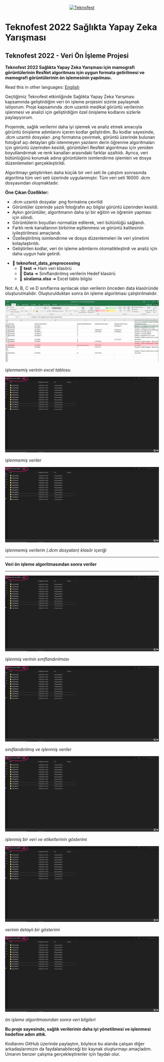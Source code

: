 <p align="center">
  <a href="https://www.teknofest.org/en/competitions/competition/34">
    <img src="https://cdn.teknofest.org/media/uploads/2023/02/22/saglkta-yz.png" alt="Teknofest" width="270">
  </a>
</p>

# Teknofest 2022 Sağlıkta Yapay Zeka Yarışması

## Teknofest 2022 - Veri Ön İşleme Projesi

**Teknofest 2022 Sağlıkta Yapay Zeka Yarışması için mamografi görüntülerinin ResNet algoritması için uygun formata getirilmesi ve mamografi görüntülerinin ön işlemesinin yapılması.**

Read this in other languages: [English](https://github.com/erdemormann/teknofest-2022-ai-in-health-competition/blob/main/README.md)

Geçtiğimiz Teknofest etkinliğinde Sağlıkta Yapay Zeka Yarışması kapsamında geliştirdiğim veri ön işleme projesini sizinle paylaşmak istiyorum. Proje kapsamında .dcm uzantılı medikal görüntü verilerinin işlenmesi ve analizi için geliştirdiğim özel önişleme kodlarını sizlerle paylaşıyorum.

Projemde, sağlık verilerini daha iyi işlemek ve analiz etmek amacıyla görüntü önişleme adımlarını içeren kodlar geliştirdim. 
Bu kodlar sayesinde, .dcm uzantılı dosyaları .png formatına çevirmek, görüntü üzerinde bulunan fotoğraf açı detayları gibi istenmeyen yazıların derin öğrenme algoritmaları için görüntü üzerinden kesildi, görüntüleri ResNet algoritması için yeniden boyutlandırmak ve renk kanalları arasındaki farklar azaltıldı. Ayrıca, veri bütünlüğünü korumak adına görüntülerin isimlendirme işlemleri ve dosya düzenlemeleri gerçekleştirildi.

Algoritmayı geliştirirken daha küçük bir veri seti ile çalıştım sonrasında algoritma tüm veri seti üzerinde uygulanmıştır. 
Tüm veri seti 16000 .dcm dosyasından oluşmaktadır.

**Öne Çıkan Özellikler:**

+ .dcm uzantılı dosyalar .png formatına çevrildi
+ Görüntüler üzerinde yazılı fotoğrafın açı bilgisi görüntü üzerinden kesildi.
+ Aykırı görüntüler, algoritmanın daha iyi bir eğitim ve öğrenim yapması için silindi.
+ Görüntülerin boyutları normalize edilerek, veri bütünlüğü sağlandı.
+ Farklı renk kanallarının birbirine eşitlenmesi ve görüntü kalitesinin iyileştirilmesi amaçlandı.
+ Özelleştirilmiş isimlendirme ve dosya düzenlemeleri ile veri yönetimi kolaylaştırıldı.
+ Geliştirilen kodlar, veri ön işleme adımlarını otomatikleştirdi ve analiz için daha uygun hale getirdi.


- 📁 **teknofest_data_preprocessing**
  - 📁 **test** ➜ Ham veri klasörü
  - 📁 **Data** ➜ Sınıflandırılmış verilerin Hedef klasörü
  - 📄 **siralama.xlsx** ➜ Excel tablo bilgisi

Not: A, B, C ve D sınıflarına ayrılacak olan verilerin önceden data klasöründe oluşturulmalıdır.
Oluşturulduktan sonra ön işleme algoritması çalıştırılmalıdır.

![işlenmemiş verinin excel tablosu](https://github.com/erdemormann/teknofest-2022-ai-in-health-competition/blob/master/teknofest_data_preprocessing/images/img1.png)

*işlenmemiş verinin excel tablosu*



![işlenmemiş veriler](https://github.com/erdemormann/teknofest-2022-ai-in-health-competition/blob/master/teknofest_data_preprocessing/images/img2.png)

*işlenmemiş veriler*



![işlenmemiş verilerin (.dcm dosyaları) klasör içeriği](https://github.com/erdemormann/teknofest-2022-ai-in-health-competition/blob/master/teknofest_data_preprocessing/images/img2.png)

*işlenmemiş verilerin (.dcm dosyaları) klasör içeriği*

---

**Veri ön işleme algoritmasından sonra veriler**

---

![işlenmiş verinin sınıflandırılması](https://github.com/erdemormann/teknofest-2022-ai-in-health-competition/blob/master/teknofest_data_preprocessing/images/img2.png)

*işlenmiş verinin sınıflandırılması*



![sınıflandırılmış ve işlenmiş veriler](https://github.com/erdemormann/teknofest-2022-ai-in-health-competition/blob/master/teknofest_data_preprocessing/images/img2.png)

*sınıflandırılmış ve işlenmiş veriler*



![işlenmiş bir veri ve etiketlerinin gösterimi](https://github.com/erdemormann/teknofest-2022-ai-in-health-competition/blob/master/teknofest_data_preprocessing/images/img2.png)

*işlenmiş bir veri ve etiketlerinin gösterimi*



![verinin detaylı bir gösterimi](https://github.com/erdemormann/teknofest-2022-ai-in-health-competition/blob/master/teknofest_data_preprocessing/images/img2.png)

*verinin detaylı bir gösterimi*



![ön işleme algoritmasından sonra veri bilgileri](https://github.com/erdemormann/teknofest-2022-ai-in-health-competition/blob/master/teknofest_data_preprocessing/images/img2.png)

*ön işleme algoritmasından sonra veri bilgileri*



**Bu proje sayesinde, sağlık verilerinin daha iyi yönetilmesi ve işlenmesi hedefine adım attık.** 

Kodlarımı GitHub üzerinde paylaştım, böylece bu alanda çalışan diğer arkadaşlarımızın da faydalanabileceği bir kaynak oluşturmayı amaçladım. Umarım benzer çalışma gerçekleştirenler için faydalı olur.
